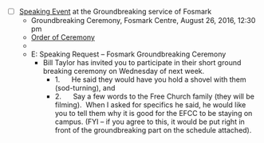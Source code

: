 - [ ] [Speaking Event](<Speaking Event.md>) at the Groundbreaking service of Fosmark
    - Groundbreaking Ceremony,  Fosmark Centre, August 26, 2016, 12:30 pm 
    - [Order of Ceremony](https://www.dropbox.com/s/4qgd7n30hz33kw9/Groundbreaking%20Ceremony.docx?dl=0)
    - 
    - E: Speaking Request – Fosmark Groundbreaking Ceremony
        - Bill Taylor has invited you to participate in their short ground breaking ceremony on Wednesday of next week.
            - 1.      He said they would have you hold a shovel with them (sod-turning), and
            - 2.      Say a few words to the Free Church family (they will be filming).  When I asked for specifics he said, he would like you to tell them why it is good for the EFCC to be staying on campus. (FYI – if you agree to this, it would be put right in front of the groundbreaking part on the schedule attached).
